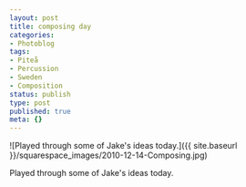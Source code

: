 ```yaml
---
layout: post
title: composing day
categories:
- Photoblog
tags:
- Piteå
- Percussion
- Sweden
- Composition
status: publish
type: post
published: true
meta: {}
---
```


![Played through some of Jake's ideas today.]({{ site.baseurl }}/squarespace_images/2010-12-14-Composing.jpg) 

Played through some of Jake's ideas today.
